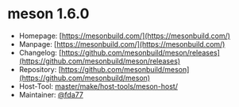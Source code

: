 # meson 1.6.0
 - Homepage: [https://mesonbuild.com/](https://mesonbuild.com/)
 - Manpage: [https://mesonbuild.com/](https://mesonbuild.com/)
 - Changelog: [https://github.com/mesonbuild/meson/releases](https://github.com/mesonbuild/meson/releases)
 - Repository: [https://github.com/mesonbuild/meson](https://github.com/mesonbuild/meson)
 - Host-Tool: [master/make/host-tools/meson-host/](https://github.com/Freetz-NG/freetz-ng/tree/master/make/host-tools/meson-host/)
 - Maintainer: [@fda77](https://github.com/fda77)

